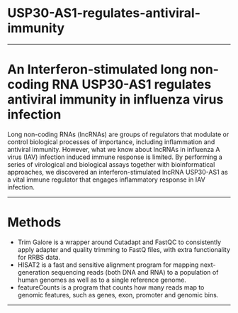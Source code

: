 # USP30-AS1-regulates-antiviral-immunity

***
# An Interferon-stimulated long non-coding RNA USP30-AS1 regulates antiviral immunity in influenza virus infection
Long non-coding RNAs (lncRNAs) are groups of regulators that modulate or control biological processes of importance, including inflammation and antiviral immunity. However, what we know about lncRNAs in influenza A virus (IAV) infection induced immune response is limited. By performing a series of virological and biological assays together with bioinformatical approaches, we discovered an interferon-stimulated lncRNA USP30-AS1 as a vital immune regulator that engages inflammatory response in IAV infection.
***

# Methods
- Trim Galore is a wrapper around Cutadapt and FastQC to consistently apply adapter and quality trimming to FastQ files, with extra functionality for RRBS data.
- HISAT2 is a fast and sensitive alignment program for mapping next-generation sequencing reads (both DNA and RNA) to a population of human genomes as well as to a single reference genome.
- featureCounts is a program that counts how many reads map to genomic features, such as genes, exon, promoter and genomic bins.
***
